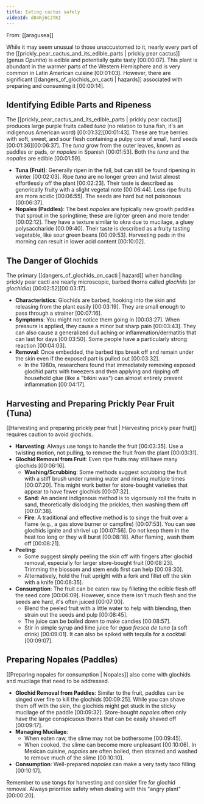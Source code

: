 ```yaml
---
title: Eating cactus safely
videoId: d84Kj6CJTKI
---
```


From: [[aragusea]] <br/> 

While it may seem unusual to those unaccustomed to it, nearly every part of the [[prickly_pear_cactus_and_its_edible_parts | prickly pear cactus]] (genus *Opuntia*) is edible and potentially quite tasty <a class="yt-timestamp" data-t="00:00:07">[00:00:07]</a>. This plant is abundant in the warmer parts of the Western Hemisphere and is very common in Latin American cuisine <a class="yt-timestamp" data-t="00:01:03">[00:01:03]</a>. However, there are significant [[dangers_of_glochids_on_cacti | hazards]] associated with preparing and consuming it <a class="yt-timestamp" data-t="00:00:14">[00:00:14]</a>.

## Identifying Edible Parts and Ripeness

The [[prickly_pear_cactus_and_its_edible_parts | prickly pear cactus]] produces large purple fruits called *tuna* (no relation to tuna fish, it's an indigenous American word) <a class="yt-timestamp" data-t="00:01:32">[00:01:32]</a><a class="yt-timestamp" data-t="00:01:43">[00:01:43]</a>. These are true berries with soft, sweet, and sour flesh containing a pulpy core of small, hard seeds <a class="yt-timestamp" data-t="00:01:36">[00:01:36]</a><a class="yt-timestamp" data-t="00:06:37">[00:06:37]</a>. The *tuna* grow from the outer leaves, known as paddles or pads, or *nopales* in Spanish <a class="yt-timestamp" data-t="00:01:53">[00:01:53]</a>. Both the *tuna* and the *nopales* are edible <a class="yt-timestamp" data-t="00:01:59">[00:01:59]</a>.

*   **Tuna (Fruit)**: Generally ripen in the fall, but can still be found ripening in winter <a class="yt-timestamp" data-t="00:02:03">[00:02:03]</a>. Ripe *tuna* are no longer green and twist almost effortlessly off the plant <a class="yt-timestamp" data-t="00:02:23">[00:02:23]</a>. Their taste is described as generically fruity with a slight vegetal note <a class="yt-timestamp" data-t="00:06:44">[00:06:44]</a>. Less ripe fruits are more acidic <a class="yt-timestamp" data-t="00:06:55">[00:06:55]</a>. The seeds are hard but not poisonous <a class="yt-timestamp" data-t="00:06:37">[00:06:37]</a>.
*   **Nopales (Paddles)**: The best *nopales* are typically new growth paddles that sprout in the springtime; these are lighter green and more tender <a class="yt-timestamp" data-t="00:02:12">[00:02:12]</a>. They have a texture similar to okra due to mucilage, a gluey polysaccharide <a class="yt-timestamp" data-t="00:09:40">[00:09:40]</a>. Their taste is described as a fruity tasting vegetable, like sour green beans <a class="yt-timestamp" data-t="00:09:53">[00:09:53]</a>. Harvesting pads in the morning can result in lower acid content <a class="yt-timestamp" data-t="00:10:02">[00:10:02]</a>.

## The Danger of Glochids

The primary [[dangers_of_glochids_on_cacti | hazard]] when handling prickly pear cacti are nearly microscopic, barbed thorns called *glochids* (or *glochidia*) <a class="yt-timestamp" data-t="00:02:52">[00:02:52]</a><a class="yt-timestamp" data-t="00:03:17">[00:03:17]</a>.

*   **Characteristics**: Glochids are barbed, hooking into the skin and releasing from the plant easily <a class="yt-timestamp" data-t="00:03:19">[00:03:19]</a>. They are small enough to pass through a strainer <a class="yt-timestamp" data-t="00:07:16">[00:07:16]</a>.
*   **Symptoms**: You might not notice them going in <a class="yt-timestamp" data-t="00:03:27">[00:03:27]</a>. When pressure is applied, they cause a minor but sharp pain <a class="yt-timestamp" data-t="00:03:43">[00:03:43]</a>. They can also cause a generalized dull aching or inflammation/dermatitis that can last for days <a class="yt-timestamp" data-t="00:03:50">[00:03:50]</a>. Some people have a particularly strong reaction <a class="yt-timestamp" data-t="00:04:03">[00:04:03]</a>.
*   **Removal**: Once embedded, the barbed tips break off and remain under the skin even if the exposed part is pulled out <a class="yt-timestamp" data-t="00:03:32">[00:03:32]</a>.
    *   In the 1980s, researchers found that immediately removing exposed glochid parts with tweezers and then applying and ripping off household glue (like a "bikini wax") can almost entirely prevent inflammation <a class="yt-timestamp" data-t="00:04:17">[00:04:17]</a>.

## Harvesting and Preparing Prickly Pear Fruit (Tuna)

[[Harvesting and preparing prickly pear fruit | Harvesting prickly pear fruit]] requires caution to avoid glochids.

*   **Harvesting**: Always use tongs to handle the fruit <a class="yt-timestamp" data-t="00:03:35">[00:03:35]</a>. Use a twisting motion, not pulling, to remove the fruit from the plant <a class="yt-timestamp" data-t="00:03:31">[00:03:31]</a>.
*   **Glochid Removal from Fruit**: Even ripe fruits may still have many glochids <a class="yt-timestamp" data-t="00:06:16">[00:06:16]</a>.
    *   **Washing/Scrubbing**: Some methods suggest scrubbing the fruit with a stiff brush under running water and rinsing multiple times <a class="yt-timestamp" data-t="00:07:20">[00:07:20]</a>. This might work better for store-bought varieties that appear to have fewer glochids <a class="yt-timestamp" data-t="00:07:32">[00:07:32]</a>.
    *   **Sand**: An ancient indigenous method is to vigorously roll the fruits in sand, theoretically dislodging the prickles, then washing them off <a class="yt-timestamp" data-t="00:07:38">[00:07:38]</a>.
    *   **Fire**: A traditional and effective method is to singe the fruit over a flame (e.g., a gas stove burner or campfire) <a class="yt-timestamp" data-t="00:07:53">[00:07:53]</a>. You can see glochids ignite and shrivel up <a class="yt-timestamp" data-t="00:07:56">[00:07:56]</a>. Do not keep them in the heat too long or they will burst <a class="yt-timestamp" data-t="00:08:18">[00:08:18]</a>. After flaming, wash them off <a class="yt-timestamp" data-t="00:08:21">[00:08:21]</a>.
*   **Peeling**:
    *   Some suggest simply peeling the skin off with fingers after glochid removal, especially for larger store-bought fruit <a class="yt-timestamp" data-t="00:08:23">[00:08:23]</a>. Trimming the blossom and stem ends first can help <a class="yt-timestamp" data-t="00:08:30">[00:08:30]</a>.
    *   Alternatively, hold the fruit upright with a fork and fillet off the skin with a knife <a class="yt-timestamp" data-t="00:08:35">[00:08:35]</a>.
*   **Consumption**: The fruit can be eaten raw by filleting the edible flesh off the seed core <a class="yt-timestamp" data-t="00:06:09">[00:06:09]</a>. However, since there isn't much flesh and the seeds are hard, it's often juiced <a class="yt-timestamp" data-t="00:07:00">[00:07:00]</a>.
    *   Blend the peeled fruit with a little water to help with blending, then strain out the seeds and pulp <a class="yt-timestamp" data-t="00:08:45">[00:08:45]</a>.
    *   The juice can be boiled down to make candies <a class="yt-timestamp" data-t="00:08:57">[00:08:57]</a>.
    *   Stir in simple syrup and lime juice for *agua fresca de tuna* (a soft drink) <a class="yt-timestamp" data-t="00:09:01">[00:09:01]</a>. It can also be spiked with tequila for a cocktail <a class="yt-timestamp" data-t="00:09:07">[00:09:07]</a>.

## Preparing Nopales (Paddles)

[[Preparing nopales for consumption | Nopales]] also come with glochids and mucilage that need to be addressed.

*   **Glochid Removal from Paddles**: Similar to the fruit, paddles can be singed over fire to kill the glochids <a class="yt-timestamp" data-t="00:09:25">[00:09:25]</a>. While you can shave them off with the skin, the glochids might get stuck in the sticky mucilage of the paddle <a class="yt-timestamp" data-t="00:09:32">[00:09:32]</a>. Store-bought *nopales* often only have the large conspicuous thorns that can be easily shaved off <a class="yt-timestamp" data-t="00:09:17">[00:09:17]</a>.
*   **Managing Mucilage**:
    *   When eaten raw, the slime may not be bothersome <a class="yt-timestamp" data-t="00:09:45">[00:09:45]</a>.
    *   When cooked, the slime can become more unpleasant <a class="yt-timestamp" data-t="00:10:06">[00:10:06]</a>. In Mexican cuisine, *nopales* are often boiled, then strained and washed to remove much of the slime <a class="yt-timestamp" data-t="00:10:10">[00:10:10]</a>.
*   **Consumption**: Well-prepared *nopales* can make a very tasty taco filling <a class="yt-timestamp" data-t="00:10:17">[00:10:17]</a>.

<div class="callout is-tip">
Remember to use tongs for harvesting and consider fire for glochid removal. Always prioritize safety when dealing with this "angry plant" <a class="yt-timestamp" data-t="00:00:20">[00:00:20]</a>.
</div>